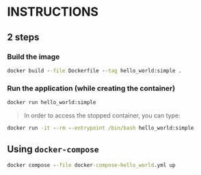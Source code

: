 # INSTRUCTIONS

## 2 steps
### Build the image
```cmd
docker build --file Dockerfile --tag hello_world:simple .
```

### Run the application (while creating the container)
```cmd
docker run hello_world:simple
```

> In order to access the stopped container, you can type:
```cmd
docker run -it --rm --entrypoint /bin/bash hello_world:simple
```


## Using `docker-compose`

```cmd
docker compose --file docker-compose-hello_world.yml up
```